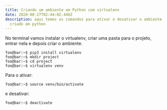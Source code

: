 ```yaml
---
title: Criando um ambiente em Python com virtualenv
date: 2020-08-27T02:44:02.446Z
description: aqui temos os comandos para ativar e desativar o ambiente virtual
  criado em python
---
```

No terminal vamos instalar o virtualenv, criar uma pasta para o projeto, entrar nela e depois criar o ambiente.


```console[terminal]
foo@bar:~$ pip3 install virtualenv
foo@bar:~$ mkdir project
foo@bar:~$ cd project
foo@bar:~$ virtualenv venv
```
Para o ativar:

```console[terminal]
foo@bar:~$ source venv/bin/activate
```

e desativar:

```console[terminal]
foo@bar:~$ deactivate
```